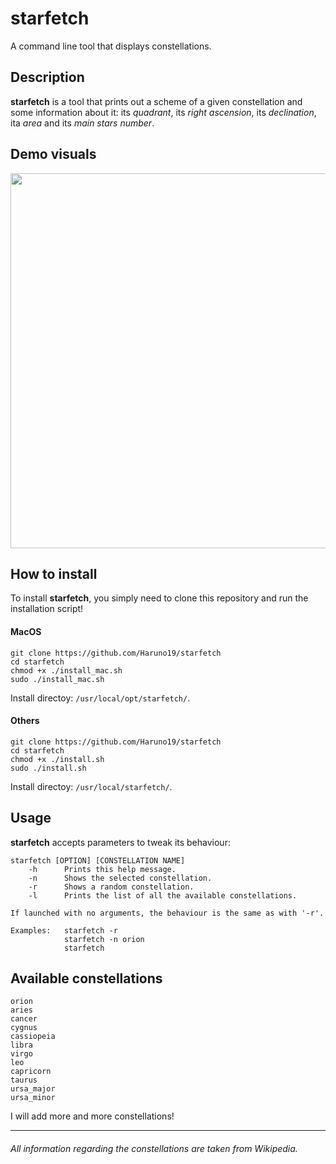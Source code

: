# starfetch
A command line tool that displays constellations.

## Description  
**starfetch** is a tool that prints out a scheme of a given constellation and some information about it: its _quadrant_, its _right ascension_, its _declination_, ita _area_ and its _main stars number_.

## Demo visuals

<img width="600" src="https://user-images.githubusercontent.com/61376940/161754280-d007c9f2-157e-49e2-9ef1-0185a771f134.gif">

## How to install
To install **starfetch**, you simply need to clone this repository and run the installation script!

#### MacOS
```
git clone https://github.com/Haruno19/starfetch
cd starfetch
chmod +x ./install_mac.sh
sudo ./install_mac.sh
```
Install directoy: ``/usr/local/opt/starfetch/``.

#### Others
```
git clone https://github.com/Haruno19/starfetch
cd starfetch
chmod +x ./install.sh
sudo ./install.sh
```
Install directoy: ``/usr/local/starfetch/``.

## Usage
**starfetch** accepts parameters to tweak its behaviour:
```
starfetch [OPTION] [CONSTELLATION NAME]
    -h      Prints this help message.
    -n      Shows the selected constellation.
    -r      Shows a random constellation.
    -l      Prints the list of all the available constellations.
    
If launched with no arguments, the behaviour is the same as with '-r'.

Examples:   starfetch -r
            starfetch -n orion
            starfetch
```

## Available constellations
```
orion
aries
cancer
cygnus
cassiopeia
libra
virgo
leo
capricorn
taurus
ursa_major
ursa_minor
```
I will add more and more constellations!
  
---- 
###### All information regarding the constellations are taken from Wikipedia.
